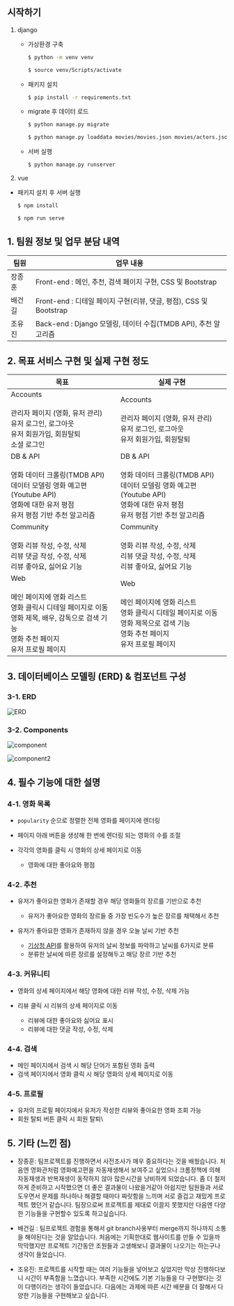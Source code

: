 

## **시작하기**

1. django

   - 가상환경 구축

     ```bash
     $ python -m venv venv
     
     $ source venv/Scripts/activate
     ```

   - 패키지 설치

     ```bash
     $ pip install -r requirements.txt
     ```

   - migrate 후 데이터 로드

     ```bash
     $ python manage.py migrate
     
     $ python manage.py loaddata movies/movies.json movies/actors.json movies/directors.json movies/genres.json
     ```

   - 서버 실행

     ```bash
     $ python manage.py runserver
     ```

     

2.  vue

   - 패키지 설치 후 서버 실행

     ```bash
     $ npm install
     
     $ npm run serve
     ```

     



## **1. 팀원 정보 및 업무 분담 내역**

| 팀원   | 업무 내용                                                    |
| ------ | ------------------------------------------------------------ |
| 장종훈 | Front-end : 메인, 추천, 검색 페이지 구현, CSS 및 Bootstrap   |
| 배건길 | Front-end : 디테일 페이지 구현(리뷰, 댓글, 평점), CSS 및 Bootstrap |
| 조유진 | Back-end : Django 모델링, 데이터 수집(TMDB API), 추천 알고리즘 |



## **2. 목표 서비스 구현 및 실제 구현 정도**

| 목표                                                         | 실제 구현                                                    |
| ------------------------------------------------------------ | ------------------------------------------------------------ |
| Accounts<br /><br />관리자 페이지 (영화, 유저 관리) <br />유저 로그인, 로그아웃 <br />유저 회원가입, 회원탈퇴 <br />소셜 로그인 | Accounts<br /><br />관리자 페이지 (영화, 유저 관리) <br />유저 로그인, 로그아웃 <br />유저 회원가입, 회원탈퇴 <br /> |
| DB & API <br /><br />영화 데이터 크롤링(TMDB API) <br />데이터 모델링 영화 예고편 (Youtube API) <br />영화에 대한 유저 평점 <br />유저 평점 기반 추천 알고리즘 | DB & API <br /><br />영화 데이터 크롤링(TMDB API) <br />데이터 모델링 영화 예고편 (Youtube API) <br />영화에 대한 유저 평점 <br />유저 평점 기반 추천 알고리즘 |
| Community <br /><br />영화 리뷰 작성, 수정, 삭제 <br />리뷰 댓글 작성, 수정, 삭제 <br />리뷰 좋아요, 싫어요 기능 | Community <br /><br />영화 리뷰 작성, 수정, 삭제 <br />리뷰 댓글 작성, 수정, 삭제 <br />리뷰 좋아요, 싫어요 기능 |
| Web <br /><br />메인 페이지에 영화 리스트 <br />영화 클릭시 디테일 페이지로 이동 <br />영화 제목, 배우, 감독으로 검색 기능 <br />영화 추천 페이지 <br />유저 프로필 페이지 | Web <br /><br />메인 페이지에 영화 리스트 <br />영화 클릭시 디테일 페이지로 이동 <br />영화 제목으로 검색 기능 <br />영화 추천 페이지 <br />유저 프로필 페이지 |



## **3. 데이터베이스 모델링 (ERD) & 컴포넌트 구성**

### 3-1. ERD

![ERD](README.assets/movie_ERD.PNG)



### 3-2. Components

![component](README.assets/movie_component.PNG)

![component2](README.assets/movie_component2-16535447632561.PNG)



## **4. 필수 기능에 대한 설명**

### 4-1. 영화 목록

- `popularity` 순으로 정렬한 전체 영화를 페이지에 렌더링

- 페이지 아래 버튼을 생성해 한 번에 렌더링 되는 영화의 수를 조절

- 각각의 영화를 클릭 시 영화의 상세 페이지로 이동

  - 영화에 대한 좋아요와 평점

  

### 4-2. 추천

- 유저가 좋아요한 영화가 존재할 경우 해당 영화들의 장르를 기반으로 추천

  - 유저가 좋아요한 영화의 장르들 중 가장 빈도수가 높은 장르를 채택해서 추천

- 유저가 좋아요한 영화가 존재하지 않을 경우 오늘 날씨 기반 추천

  - [기상청 API](https://www.data.go.kr/data/15084084/openapi.do)를 활용하여 유저의 날씨 정보를 파악하고 날씨를 6가지로 분류
  - 분류한 날씨에 따른 장르를 설정해두고 해당 장르 기반 추천

  

### 4-3. 커뮤니티

- 영화의 상세 페이지에서 해당 영화에 대한 리뷰 작성, 수정, 삭제 가능

- 리뷰 클릭 시 리뷰의 상세 페이지로 이동

  - 리뷰에 대한 좋아요와 싫어요 표시
  - 리뷰에 대한 댓글 작성, 수정, 삭제

  

### 4-4. 검색

- 메인 페이지에서 검색 시 해당 단어가 포함된 영화 출력
- 검색 페이지에서 영화 클릭 시 해당 영화의 상세 페이지로 이동



### 4-5. 프로필

- 유저의 프로필 페이지에서 유저가 작성한 리뷰와 좋아요한 영화 조회 가능
- 회원 탈퇴 버튼 클릭 시 회원 탈퇴\

 

##  **5. 기타 (느낀 점)**



- 장종훈: 팀프로젝트를 진행하면서 사전조사가 매우 중요하다는 것을 배웠습니다. 처음엔 영화관처럼 영화예고편을 자동재생해서 보여주고 싶었으나 크롬정책에 의해 자동재생과 반복재생이 동작하지 않아 많은시간을 낭비하게 되었습니다. 좀 더 철저하게 준비하고 시작했으면 더 좋은 결과물이 나왔을거같아 아쉽지만 팀원들과 서로 도우면서 문제를 하나하나 해결할 때마다 짜릿함을 느끼며 서로 즐겁고 재밌게 프로젝트 했던거 같습니다. 팀장으로써 프로젝트를 제대로 이끌지 못했지만 다음엔 다양한 기능들을 구현할수 있도록 하고싶습니다.



- 배건길 : 팀프로젝트 경험을 통해서 git branch사용부터 merge까지 하나까지 소통을 해야된다는 것을 알았습니다. 처음에는 기획한대로 웹사이트를 만들 수 있을까 막막했지만 프로젝트 기간동안 조원들과 고생해보니 결과물이 나오기는 하는구나 생각이 들었습니다.



- 조유진: 프로젝트를 시작할 때는 여러 기능들을 넣어보고 싶었지만 막상 진행하다보니 시간이 부족함을 느꼈습니다. 부족한 시간에도 기본 기능들을 다 구현했다는 것이 다행이라는 생각이 들었습니다. 다음에는 과제에 따른 시간 배분을 더 잘해서 다양한 기능들을 구현해보고 싶습니다.
